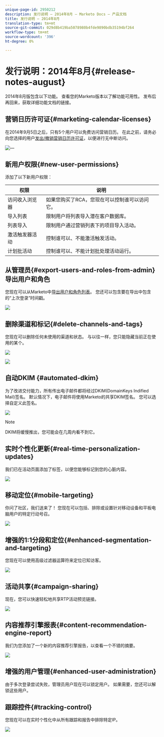 ```yaml
---
unique-page-id: 2950212
description: 发行说明 — 2014年8月 — Marketo Docs — 产品文档
title: 发行说明 — 2014年8月
translation-type: tm+mt
source-git-commit: 029d8b419ba5078980b4fde9890bdb35194bf264
workflow-type: tm+mt
source-wordcount: '396'
ht-degree: 0%

---
```



# 发行说明：2014年8月{#release-notes-august}

2014年8月版包含以下功能。 查看您的Marketo版本以了解功能可用性。 发布后再回来，获取详细功能文档的链接。

## 营销日历许可证{#marketing-calendar-licenses}

在2014年9月5日之后，只有5个用户可以免费访问营销日历。 在此之前，请务必向您选择的用户[发出/撤销营销日历许可证](/help/marketo/product-docs/core-marketo-concepts/marketing-calendar/understanding-the-calendar/issue-revoke-a-marketing-calendar-license.md)，以便进行无中断访问。

![—](assets/image2014-9-16-9-3a45-3a52.png)

## 新用户权限{#new-user-permissions}

添加了以下新用户权限：

| 权限 | 说明 |
|---|---|
| 访问收入浏览器 | 如果您购买了RCA，您现在可以控制谁可以访问它。 |
| 导入列表 | 限制用户将列表导入潜在客户数据库。 |
| 列表导入 | 限制用户通过营销列表下的项目导入活动。 |
| 激活触发器活动 | 控制谁可以、不能激活触发活动。 |
| 计划批活动 | 控制谁可以、不能计划批处理活动运行。 |

## 从管理员{#export-users-and-roles-from-admin}导出用户和角色

您现在可以从Marketo中[导出用户和角色列表](/help/marketo/product-docs/administration/users-and-roles/export-a-list-of-users-and-roles.md)。 您还可以包含要在导出中包含的“上次登录”时间戳。

![](assets/image2014-9-16-12-3a20-3a16.png)

## 删除渠道和标记{#delete-channels-and-tags}

您现在可以删除任何未使用的渠道和状态。 与以往一样，您只能隐藏当前正在使用的某个。

![](assets/image2014-9-16-12-3a20-3a30.png)

![](assets/image2014-9-16-12-3a23-3a4.png)

## 自动DKIM {#automated-dkim}

为了改进交付能力，所有传出电子邮件都将经过DKIM(DomainKeys Indified Mail)签名。 默认情况下，电子邮件将使用Marketo的共享DKIM签名。 您可以选择自定义此签名。

![](assets/image2014-9-16-12-3a23-3a16.png)

>[!NOTE]
>
>DKIM将缓慢推出，您可能会在几周内看不到它。

## 实时个性化更新{#real-time-personalization-updates}

我们已在活动页面添加了标签，以便您能够标记到您的心脏内容。

![](assets/image2014-9-16-12-3a23-3a28.png)

## 移动定位{#mobile-targeting}

你问了社区，我们送来了！ 您现在可以包括、排除或设置针对移动设备和平板电脑用户的特定行动号召。

![](assets/image2014-9-16-12-3a23-3a43.png)

## 增强的1:1分段和定位{#enhanced-segmentation-and-targeting}

您现在可以使用高级过滤器运算符来定位已知访客。

![](assets/image2014-9-16-12-3a23-3a56.png)

## 活动共享{#campaign-sharing}

现在，您可以快速轻松地共享RTP活动预览链接。

![](assets/image2014-9-16-12-3a24-3a22.png)

## 内容推荐引擎报表{#content-recommendation-engine-report}

我们为您添加了一个新的内容推荐引擎报告，以查看一个不错的摘要。

![](assets/image2014-9-16-12-3a24-3a42.png)

## 增强的用户管理{#enhanced-user-administration}

由于多次登录尝试失败，管理员用户现在可以锁定用户。 如果需要，您还可以解锁这些用户。

## 跟踪控件{#tracking-control}

您现在可以在实时个性化中从所有跟踪和报告中排除特定IP。

![](assets/image2014-9-16-12-3a24-3a55.png)

